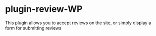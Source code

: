 # plugin-review-WP
This plugin allows you to accept reviews on the site, or simply display a form for submitting reviews
